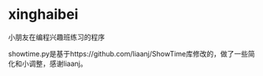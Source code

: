 # xinghaibei
小朋友在编程兴趣班练习的程序

showtime.py是基于https://github.com/liaanj/ShowTime库修改的，做了一些简化和小调整，感谢liaanj。